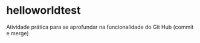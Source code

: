 # helloworldtest
Atividade prática para se aprofundar na funcionalidade do Git Hub (commit e merge)
